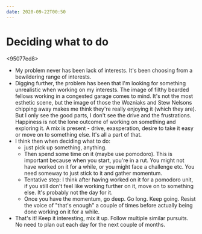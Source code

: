 ```yaml
---
date: 2020-09-22T00:50
---
```


# Deciding what to do

<f3248e7d>  
<95077ed8>

- My problem never has been lack of interests. It's been choosing from a bewildering range of interests.
- Digging further, the problem has been that I'm looking for something unrealistic when working on my interests. The image of filthy bearded fellows working in a congested garage comes to mind. It's not the most esthetic scene, but the image of those the Wozniaks and Stew Nelsons chipping away makes me think they're really enjoying it (which they are). But I only see the good parts, I don't see the drive and the frustrations. Happiness is not the lone outcome of working on something and exploring it. A mix is present - drive, exasperation, desire to take it easy or move on to something else. It's all a part of that.
- I think then when deciding what to do:
  -  just pick up something, anything. 
  -  Then spend some time on it (maybe use pomodoro). This is important because when you start, you're in a rut. You might not have worked on it for a while, or you might face a challenge etc. You need someway to just stick to it and gather momentum.
  -  Tentative step: I think after having worked on it for a pomodoro unit, if you still don't feel like working further on it, move on to something else. It's probably not the day for it.
  -  Once you have the momentum, go deep. Go long. Keep going. Resist the voice of "that's enough" a couple of times before actually being done working on it for a while.
- That's it! Keep it interesting, mix it up. Follow multiple similar pursuits. No need to plan out each day for the next couple of months.
